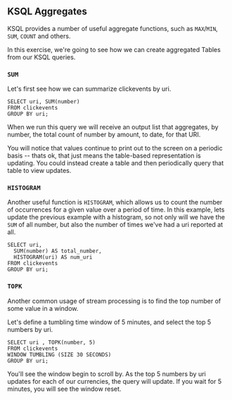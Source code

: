 ## KSQL Aggregates

KSQL provides a number of useful aggregate functions, such as `MAX`/`MIN`, `SUM`, `COUNT` and
others.

In this exercise, we're going to see how we can create aggregated Tables from our KSQL queries.

### `SUM`

Let's first see how we can summarize clickevents by uri.

```
SELECT uri, SUM(number)
FROM clickevents
GROUP BY uri;
```

When we run this query we will receive an output list that aggregates, by number, the total count
of number by amount, to date, for that URI.

You will notice that values continue to print out to the screen on a periodic basis -- thats ok,
that just means the table-based representation is updating. You could instead create a table and
then periodically query that table to view updates.

### `HISTOGRAM`

Another useful function is `HISTOGRAM`, which allows us to count the number of occurrences for a
given value over a period of time. In this example, lets update the previous example with a
histogram, so not only will we have the `SUM` of all number, but also the number of times we've
had a uri reported at all.

```
SELECT uri,
  SUM(number) AS total_number,
  HISTOGRAM(uri) AS num_uri
FROM clickevents
GROUP BY uri;
```

### `TOPK`

Another common usage of stream processing is to find the top number of some value in a window.

Let's define a tumbling time window of 5 minutes, and select the top 5 numbers by uri.

```
SELECT uri , TOPK(number, 5)
FROM clickevents
WINDOW TUMBLING (SIZE 30 SECONDS)
GROUP BY uri;
```

You'll see the window begin to scroll by. As the top 5 numbers by uri updates for each of our
currencies, the query will update. If you wait for 5 minutes, you will see the window reset.



